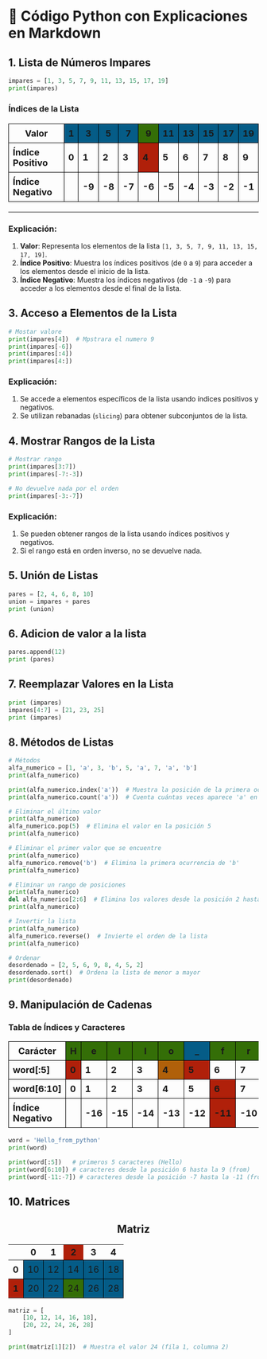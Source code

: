 # 🧮 Código Python con Explicaciones en Markdown

## **1. Lista de Números Impares**
```python
impares = [1, 3, 5, 7, 9, 11, 13, 15, 17, 19]
print(impares)
```
###  Índices de la Lista
<table style="font-size: 18px; border-collapse: collapse; width: 100%; margin: 20px auto;">
  <thead>
    <tr>
      <th style="border: 1px solid #000; padding: 8px;">Valor</th>
      <th style="border: 1px solid #000; padding: 8px; background-color:rgb(5, 92, 135);">1</th>
      <th style="border: 1px solid #000; padding: 8px; background-color:rgb(5, 92, 135);">3</th>
      <th style="border: 1px solid #000; padding: 8px; background-color:rgb(5, 92, 135);">5</th>
      <th style="border: 1px solid #000; padding: 8px; background-color:rgb(5, 92, 135);">7</th>
      <th style="border: 1px solid #000; padding: 8px; background-color:rgb(52, 110, 7);">9</th>
      <th style="border: 1px solid #000; padding: 8px; background-color:rgb(5, 92, 135);">11</th>
      <th style="border: 1px solid #000; padding: 8px; background-color:rgb(5, 92, 135);">13</th>
      <th style="border: 1px solid #000; padding: 8px; background-color:rgb(5, 92, 135);">15</th>
      <th style="border: 1px solid #000; padding: 8px; background-color:rgb(5, 92, 135);">17</th>
      <th style="border: 1px solid #000; padding: 8px; background-color:rgb(5, 92, 135);">19</th>
    </tr>
  </thead>
  <tbody>
    <tr>
      <td style="border: 1px solid #000; padding: 8px;"><strong>Índice Positivo</strong></td>
      <td style="border: 1px solid #000; padding: 8px;"><strong>0</strong></td>
      <td style="border: 1px solid #000; padding: 8px;"><strong>1</strong></td>
      <td style="border: 1px solid #000; padding: 8px;"><strong>2</strong></td>
      <td style="border: 1px solid #000; padding: 8px;"><strong>3</strong></td>
      <td style="border: 1px solid #000; padding: 8px; background-color:rgb(176, 32, 10);"><strong>4</strong></td>
      <td style="border: 1px solid #000; padding: 8px;"><strong>5</strong></td>
      <td style="border: 1px solid #000; padding: 8px;"><strong>6</strong></td>
      <td style="border: 1px solid #000; padding: 8px;"><strong>7</strong></td>
      <td style="border: 1px solid #000; padding: 8px;"><strong>8</strong></td>
      <td style="border: 1px solid #000; padding: 8px;"><strong>9</strong></td>
    </tr>
    <tr>
      <td style="border: 1px solid #000; padding: 8px;"><strong>Índice Negativo</strong></td>
      <td style="border: 1px solid #000; padding: 8px;"></td>
      <td style="border: 1px solid #000; padding: 8px;"><strong>-9</strong></td>
      <td style="border: 1px solid #000; padding: 8px;"><strong>-8</strong></td>
      <td style="border: 1px solid #000; padding: 8px;"><strong>-7</strong></td>
      <td style="border: 1px solid #000; padding: 8px;"><strong>-6</strong></td>
      <td style="border: 1px solid #000; padding: 8px;"><strong>-5</strong></td>
      <td style="border: 1px solid #000; padding: 8px;"><strong>-4</strong></td>
      <td style="border: 1px solid #000; padding: 8px;"><strong>-3</strong></td>
      <td style="border: 1px solid #000; padding: 8px;"><strong>-2</strong></td>
      <td style="border: 1px solid #000; padding: 8px;"><strong>-1</strong></td>
    </tr>
  </tbody>
</table>

---

### **Explicación:**
1. **Valor**: Representa los elementos de la lista `[1, 3, 5, 7, 9, 11, 13, 15, 17, 19]`.
2. **Índice Positivo**: Muestra los índices positivos (de `0` a `9`) para acceder a los elementos desde el inicio de la lista.
3. **Índice Negativo**: Muestra los índices negativos (de `-1` a `-9`) para acceder a los elementos desde el final de la lista.

## **3. Acceso a Elementos de la Lista**

```Python
# Mostar valore
print(impares[4])  # Mpstrara el numero 9
print(impares[-6])
print(impares[:4])
print(impares[4:])
```
### **Explicación:**
1. Se accede a elementos específicos de la lista usando índices positivos y negativos.
2. Se utilizan rebanadas (`slicing`) para obtener subconjuntos de la lista.

## **4. Mostrar Rangos de la Lista**
```python
# Mostrar rango
print(impares[3:7])
print(impares[-7:-3])

# No devuelve nada por el orden
print(impares[-3:-7]) 
```
### **Explicación:**
1. Se pueden obtener rangos de la lista usando índices positivos y negativos.
2. Si el rango está en orden inverso, no se devuelve nada.

## **5. Unión de Listas**
```python
pares = [2, 4, 6, 8, 10]
union = impares + pares 
print (union)
```

## **6. Adicion de valor a la lista**
```python
pares.append(12)
print (pares)
```
## **7. Reemplazar Valores en la Lista**
```python
print (impares)
impares[4:7] = [21, 23, 25]
print (impares)
```
## **8. Métodos de Listas**
```python
# Métodos
alfa_numerico = [1, 'a', 3, 'b', 5, 'a', 7, 'a', 'b']
print(alfa_numerico)

print(alfa_numerico.index('a'))  # Muestra la posición de la primera ocurrencia de 'a'
print(alfa_numerico.count('a'))  # Cuenta cuántas veces aparece 'a' en la lista

# Eliminar el último valor
print(alfa_numerico)
alfa_numerico.pop(5)  # Elimina el valor en la posición 5
print(alfa_numerico)

# Eliminar el primer valor que se encuentre
print(alfa_numerico)
alfa_numerico.remove('b')  # Elimina la primera ocurrencia de 'b'
print(alfa_numerico)

# Eliminar un rango de posiciones
print(alfa_numerico)
del alfa_numerico[2:6]  # Elimina los valores desde la posición 2 hasta la 5
print(alfa_numerico)

# Invertir la lista
print(alfa_numerico)
alfa_numerico.reverse()  # Invierte el orden de la lista
print(alfa_numerico)

# Ordenar
desordenado = [2, 5, 6, 9, 8, 4, 5, 2]
desordenado.sort()  # Ordena la lista de menor a mayor
print(desordenado)
```
## **9. Manipulación de Cadenas**
<h3>Tabla de Índices y Caracteres</h3>

<table style="font-size: 18px; border-collapse: collapse; width: 100%;">
  <thead>
    <tr>
      <th style="border: 1px solid #000; padding: 8px;">Carácter</th>
      <th style="border: 1px solid #000; padding: 8px; background-color:rgb(52, 110, 7);">H</th>
      <th style="border: 1px solid #000; padding: 8px; background-color:rgb(52, 110, 7);">e</th>
      <th style="border: 1px solid #000; padding: 8px; background-color:rgb(52, 110, 7);">l</th>
      <th style="border: 1px solid #000; padding: 8px; background-color:rgb(52, 110, 7);">l</th>
      <th style="border: 1px solid #000; padding: 8px; background-color:rgb(52, 110, 7);">o</th>
      <th style="border: 1px solid #000; padding: 8px; background-color:rgb(5, 92, 135);">_</th>
      <th style="border: 1px solid #000; padding: 8px; background-color:rgb(52, 110, 7);">f</th>
      <th style="border: 1px solid #000; padding: 8px; background-color:rgb(52, 110, 7);">r</th>
      <th style="border: 1px solid #000; padding: 8px; background-color:rgb(52, 110, 7);">o</th>
      <th style="border: 1px solid #000; padding: 8px; background-color:rgb(52, 110, 7);">m</th>
      <th style="border: 1px solid #000; padding: 8px; background-color:rgb(5, 92, 135);">_</th>
      <th style="border: 1px solid #000; padding: 8px; background-color:rgb(5, 92, 135);">p</th>
      <th style="border: 1px solid #000; padding: 8px; background-color:rgb(5, 92, 135);">y</th>
      <th style="border: 1px solid #000; padding: 8px; background-color:rgb(5, 92, 135);">t</th>
      <th style="border: 1px solid #000; padding: 8px; background-color:rgb(5, 92, 135);">h</th>
      <th style="border: 1px solid #000; padding: 8px; background-color:rgb(5, 92, 135);">o</th>
      <th style="border: 1px solid #000; padding: 8px; background-color:rgb(5, 92, 135);">n</th>
    </tr>
  </thead>
  <tbody>
    <tr>
      <td style="border: 1px solid #000; padding: 8px;"><strong>word[:5]</strong></td>
      <td style="border: 1px solid #000; padding: 8px; background-color:rgb(176, 32, 10);"><strong>0</strong></td>
      <td style="border: 1px solid #000; padding: 8px;"><strong>1</strong></td>
      <td style="border: 1px solid #000; padding: 8px;"><strong>2</strong></td>
      <td style="border: 1px solid #000; padding: 8px;"><strong>3</strong></td>
      <td style="border: 1px solid #000; padding: 8px; background-color:rgb(176, 96, 10);"><strong>4</strong></td>
      <td style="border: 1px solid #000; padding: 8px; background-color:rgb(176, 32, 10);"><strong>5</strong></td>
      <td style="border: 1px solid #000; padding: 8px;"><strong>6</strong></td>
      <td style="border: 1px solid #000; padding: 8px;"><strong>7</strong></td>
      <td style="border: 1px solid #000; padding: 8px;"><strong>8</strong></td>
      <td style="border: 1px solid #000; padding: 8px;"><strong>9</strong></td>
      <td style="border: 1px solid #000; padding: 8px;"><strong>10</strong></td>
      <td style="border: 1px solid #000; padding: 8px;"><strong>11</strong></td>
      <td style="border: 1px solid #000; padding: 8px;"><strong>12</strong></td>
      <td style="border: 1px solid #000; padding: 8px;"><strong>13</strong></td>
      <td style="border: 1px solid #000; padding: 8px;"><strong>14</strong></td>
      <td style="border: 1px solid #000; padding: 8px;"><strong>15</strong></td>
      <td style="border: 1px solid #000; padding: 8px;"><strong>16</strong></td>
    </tr>
    <tr>
      <td style="border: 1px solid #000; padding: 8px;"><strong>word[6:10]</strong></td>
      <td style="border: 1px solid #000; padding: 8px;"><strong>0</strong></td>
      <td style="border: 1px solid #000; padding: 8px;"><strong>1</strong></td>
      <td style="border: 1px solid #000; padding: 8px;"><strong>2</strong></td>
      <td style="border: 1px solid #000; padding: 8px;"><strong>3</strong></td>
      <td style="border: 1px solid #000; padding: 8px;"><strong>4</strong></td>
      <td style="border: 1px solid #000; padding: 8px;"><strong>5</strong></td>
      <td style="border: 1px solid #000; padding: 8px; background-color:rgb(176, 32, 10);"><strong>6</strong></td>
      <td style="border: 1px solid #000; padding: 8px;"><strong>7</strong></td>
      <td style="border: 1px solid #000; padding: 8px;"><strong>8</strong></td>
      <td style="border: 1px solid #000; padding: 8px; background-color:rgb(176, 96, 10);"><strong>9</strong></td>
      <td style="border: 1px solid #000; padding: 8px; background-color:rgb(176, 32, 10);"><strong>10</strong></td>
      <td style="border: 1px solid #000; padding: 8px;"><strong>11</strong></td>
      <td style="border: 1px solid #000; padding: 8px;"><strong>12</strong></td>
      <td style="border: 1px solid #000; padding: 8px;"><strong>13</strong></td>
      <td style="border: 1px solid #000; padding: 8px;"><strong>14</strong></td>
      <td style="border: 1px solid #000; padding: 8px;"><strong>15</strong></td>
      <td style="border: 1px solid #000; padding: 8px;"><strong>16</strong></td>
    </tr>
    <tr>
      <td style="border: 1px solid #000; padding: 8px;"><strong>Índice Negativo</strong></td>
      <td style="border: 1px solid #000; padding: 8px;"></td>
      <td style="border: 1px solid #000; padding: 8px;"><strong>-16</strong></td>
      <td style="border: 1px solid #000; padding: 8px;"><strong>-15</strong></td>
      <td style="border: 1px solid #000; padding: 8px;"><strong>-14</strong></td>
      <td style="border: 1px solid #000; padding: 8px;"><strong>-13</strong></td>
      <td style="border: 1px solid #000; padding: 8px;"><strong>-12</strong></td>
      <td style="border: 1px solid #000; padding: 8px; background-color:rgb(176, 32, 10);"><strong>-11</strong></td>
      <td style="border: 1px solid #000; padding: 8px;"><strong>-10</strong></td>
      <td style="border: 1px solid #000; padding: 8px;"><strong>-9</strong></td>
      <td style="border: 1px solid #000; padding: 8px;"><strong>-8</strong></td>
      <td style="border: 1px solid #000; padding: 8px; background-color:rgb(176, 32, 10);"><strong>-7</strong></td>
      <td style="border: 1px solid #000; padding: 8px;"><strong>-6</strong></td>
      <td style="border: 1px solid #000; padding: 8px;"><strong>-5</strong></td>
      <td style="border: 1px solid #000; padding: 8px;"><strong>-4</strong></td>
      <td style="border: 1px solid #000; padding: 8px;"><strong>-3</strong></td>
      <td style="border: 1px solid #000; padding: 8px;"><strong>-2</strong></td>
      <td style="border: 1px solid #000; padding: 8px;"><strong>-1</strong></td>
    </tr>
  </tbody>
</table>

```python
word = 'Hello_from_python'
print(word)

print(word[:5])   # primeros 5 caracteres (Hello)
print(word[6:10]) # caracteres desde la posición 6 hasta la 9 (from)
print(word[-11:-7]) # caracteres desde la posición -7 hasta la -11 (from)
```

## **10. Matrices**


<h2 style="text-align: center;">Matriz</h2>

<table style="font-size: 18px; border-collapse: collapse; width: 100%;">
    <tr>
        <th></th>
        <th>0</th>
        <th>1</th>
        <th style=" background-color:rgb(176, 32, 10);">2</th>
        <th>3</th>
        <th>4</th>
    </tr>
    <tr>
        <th>0</th>
        <td style="border: 1px solid #000; padding: 8px; background-color:rgb(5, 92, 135);">10</td>
        <td style="border: 1px solid #000; padding: 8px; background-color:rgb(5, 92, 135);">12</td>
        <td style="border: 1px solid #000; padding: 8px; background-color:rgb(5, 92, 135);">14</td>
        <td style="border: 1px solid #000; padding: 8px; background-color:rgb(5, 92, 135);">16</td>
        <td style="border: 1px solid #000; padding: 8px; background-color:rgb(5, 92, 135);">18</td>
    </tr>
    <tr>
        <th style=" background-color:rgb(176, 32, 10);" >1</th>
        <td style="border: 1px solid #000; padding: 8px; background-color:rgb(5, 92, 135);">20</td>
        <td style="border: 1px solid #000; padding: 8px; background-color:rgb(5, 92, 135);">22</td>
        <td style="border: 1px solid #000; padding: 8px; background-color:rgb(52, 110, 7);">24</td>
        <td style="border: 1px solid #000; padding: 8px; background-color:rgb(5, 92, 135);">26</td>
        <td style="border: 1px solid #000; padding: 8px; background-color:rgb(5, 92, 135);">28</td>
    </tr>
</table>


```python
matriz = [ 
    [10, 12, 14, 16, 18], 
    [20, 22, 24, 26, 28] 
]

print(matriz[1][2])  # Muestra el valor 24 (fila 1, columna 2)
```
